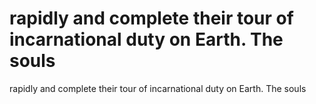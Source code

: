 # rapidly and complete their tour of incarnational duty on Earth. The souls

rapidly and complete their tour of incarnational duty on Earth. The souls